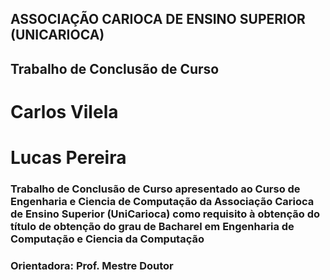## ASSOCIAÇÃO CARIOCA DE ENSINO SUPERIOR (UNICARIOCA)
## Trabalho de Conclusão de Curso

<addr></addr>

# Carlos Vilela
# Lucas Pereira

### Trabalho de Conclusão de Curso apresentado ao Curso de Engenharia e Ciencia de Computação da Associação Carioca de Ensino Superior (UniCarioca) como requisito à obtenção do título de obtenção do grau de Bacharel em Engenharia de Computação e Ciencia da Computação

### Orientadora: Prof. Mestre Doutor  
